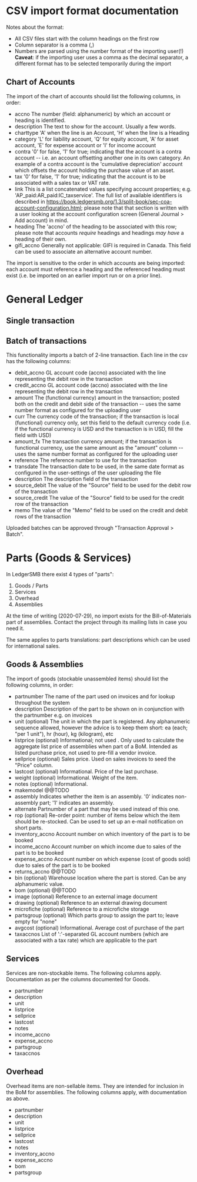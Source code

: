 
# CSV import format documentation

Notes about the format:

* All CSV files start with the column headings on the first row
* Column separator is a comma (,)
* Numbers are parsed using the number format of the importing user(!)
  **Caveat**: if the importing user uses a comma as the decimal separator,
  a different format has to be selected temporarily during the import

## Chart of Accounts

The import of the chart of accounts should list the following columns,
in order:

* accno
  The number (field: alphanumeric) by which an account or heading
  is identified.
* description
  The text to show for the account. Usually a few words.
* charttype
  'A' when the line is an Account, 'H' when the line is a Heading
* category
  'L' for liability account, 'Q' for equity account, 'A' for asset account,
  'E' for expense account or 'I' for income account
* contra
  '0' for false, '1' for true; indicating that the account is a contra
  account -- i.e. an account offsetting another one in its own category.
  An example of a contra account is the 'cumulative depreciation' account
  which offsets the account holding the purchase value of an asset.
* tax
  '0' for false, '1' for true; indicating that the account is to be
  associated with a sales tax or VAT rate.
* link
  This is a list concatenated values specifying account properties; e.g.
  'AP_paid:AR_paid:IC_taxservice'. The full list of available identifiers
  is described in https://book.ledgersmb.org/1.3/split-book/sec-coa-account-configuration.html;
  please note that that section is written with a user looking at the account
  configuration screen (General Journal > Add account) in mind.
* heading
  The 'accno' of the heading to be associated with this row; please note
  that accounts *require* headings and headings *may have* a heading of
  their own.
* gifi_accno
  Generally not applicable: GIFI is required in Canada. This field can be used
  to associate an alternative account number.

The import is sensitive to the order in which accounts are being imported: each
account must reference a heading and the referenced heading must exist (i.e.
be imported on an earlier import run or on a prior line).

# General Ledger

## Single transaction

## Batch of transactions

This functionality imports a batch of 2-line transaction. Each line in the csv has
the following columns:

* debit_accno
  GL account code (accno) associated with the line representing the debit row in
  the transaction
* credit_accno
  GL account code (accno) associated with the line representing the debit row in
  the transaction
* amount
  The (functional currency) amount in the transaction; posted both on the credit
  and debit side of the transaction -- uses the same number format as configured
  for the uploading user
* curr
  The currency code of the transaction; if the transaction is local (functional)
  currency only, set this field to the default currency code (i.e. if the
  functional currency is USD and the transaction is in USD, fill the field with
  USD)
* amount_fx
  The transaction currency amount; if the transaction is functional currency,
  use the same amount as the "amount" column -- uses the same number format as
  configured for the uploading user
* reference
  The reference number to use for the transaction
* transdate
  The transaction date to be used, in the same date format as configured in the
  user-settings of the user uploading the file
* description
  The description field of the transaction
* source_debit
  The value of the "Source" field to be used for the debit row of the transaction
* source_credit
  The value of the "Source" field to be used for the credit row of the transaction
* memo
  The value of the "Memo" field to be used on the credit and debit rows of the
  transaction

Uploaded batches can be approved through "Transaction Approval > Batch".

# Parts (Goods & Services)

In LedgerSMB there exist 4 types of "parts":

1. Goods / Parts
2. Services
3. Overhead
4. Assemblies

At the time of writing (2020-07-29), no import exists for the Bill-of-Materials
part of assemblies. Contact the project through its mailing lists in case you
need it.

The same applies to parts translations: part descriptions which can be used
for international sales.

## Goods & Assemblies

The import of goods (stockable unassembled items) should list the following
columns, in order:

* partnumber
  The name of the part used on invoices and for lookup throughout the system
* description
  Description of the part to be shown on in conjunction with the partnumber
  e.g. on invoices
* unit (optional)
  The unit in which the part is registered. Any alphanumeric sequence allowed,
  however the advice is to keep them short: ea (each; "per 1 unit"), hr (hour),
  kg (kilogram), etc
* listprice (optional)
  Informational; not used . Only used to calculate the aggregate list price of assemblies
  when part of a BoM. Intended as listed purchase price, not used to pre-fill
  a vendor invoice.
* sellprice (optional)
  Sales price. Used on sales invoices to seed the "Price" column.
* lastcost (optional)
  Informational. Price of the last purchase.
* weight (optional)
  Informational. Weight of the item.
* notes (optional)
  Informational.
* makemodel
  @@TODO
* assembly
  Indicates whether the item is an assembly. '0' indicates non-assembly part;
  '1' indicates an assembly.
* alternate
  Partnumber of a part that may be used instead of this one.
* rop (optional)
  Re-order point: number of items below which the item should be re-stocked.
  Can be used to set up an e-mail notification on short parts.
* inventory_accno
  Account number on which inventory of the part is to be booked
* income_accno
  Account number on which income due to sales of the part is to be booked
* expense_accno
  Account number on which expense (cost of goods sold) due to sales of the part
  is to be booked
* returns_accno
  @@TODO
* bin (optional)
  Warehouse location where the part is stored. Can be any alphanumeric value.
* bom (optional)
  @@TODO
* image (optional)
  Reference to an external image document
* drawing (optional)
  Reference to an external drawing document
* microfiche (optional)
  Reference to a microfiche storage
* partsgroup (optional)
  Which parts group to assign the part to; leave empty for "none"
* avgcost (optional)
  Informational. Average cost of purchase of the part
* taxaccnos
  List of ':'-separated GL account numbers (which are associated with a tax rate)
  which are applicable to the part



## Services

Services are non-stockable items. The following columns apply.
Documentation as per the columns documented for Goods.


* partnumber
* description
* unit
* listprice
* sellprice
* lastcost
* notes
* income_accno
* expense_accno
* partsgroup
* taxaccnos


## Overhead

Overhead items are non-sellable items. They are intended for inclusion in the
BoM for assemblies.
The following columns apply, with documentation as above.


* partnumber
* description
* unit
* listprice
* sellprice
* lastcost
* notes
* inventory_accno
* expense_accno
* bom
* partsgroup
